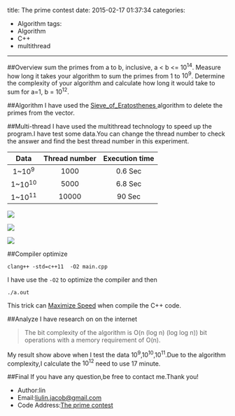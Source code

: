 title: The prime contest
date: 2015-02-17 01:37:34
categories:
- Algorithm
tags:
- Algorithm
- C++
- multithread
---
##Overview
sum the primes from a to b, inclusive, a < b <= $10^{14}$.
Measure how long it takes your algorithm to sum the primes from 1 to $10^9$.
Determine the complexity of your algorithm and calculate how long it would take to sum for a=1, b = $10^{12}$.

##Algorithm
I have used the [Sieve_of_Eratosthenes ](http://en.wikipedia.org/wiki/Sieve_of_Eratosthenes)algorithm to delete the primes from the vector.
<!--more-->

##Multi-thread
I have used the multithread technology to speed up the program.I have test some data.You can change the thread number to check the answer and find the best thread number in this experiment.

Data|Thread number|Execution time
:----:|:-------------:|:-------------:
1~$10^9$|1000|0.6 Sec
1~$10^{10}$|5000|6.8 Sec
1~$10^{11}$|10000|90 Sec

![](http://i.imgur.com/f8dSURel.png)

![](http://i.imgur.com/0NN7rXal.png)

![](http://i.imgur.com/oNFQTwTl.png)

##Compiler optimize

	clang++ -std=c++11  -O2 main.cpp
I have use the `-O2` to optimize the compiler and then
		
	./a.out
This trick can [Maximize Speed](https://msdn.microsoft.com/en-us/library/8f8h5cxt.aspx) when compile the C++ code.

##Analyze
I have research on on the internet
>The bit complexity of the algorithm is O(n (log n) (log log n)) bit operations with a memory requirement of O(n).

My result show above when I test the data $10^{9}$,$10^{10}$,$10^{11}$.Due to the algorithm complexity,I calculate the $10^{12}$ need to use 17 minute.

##Final
If you have any question,be free to contact me.Thank you!

* Author:lin
* Email:liulin.jacob@gmail.com
* Code Address:[The prime contest](https://github.com/liulin2012/CPE593/blob/master/HW1b/main.cpp)



